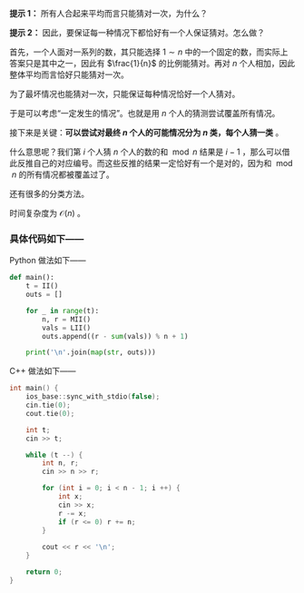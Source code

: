 **提示 1：** 所有人合起来平均而言只能猜对一次，为什么？

**提示 2：** 因此，要保证每一种情况下都恰好有一个人保证猜对。怎么做？

首先，一个人面对一系列的数，其只能选择 $1\sim n$ 中的一个固定的数，而实际上答案只是其中之一，因此有 $\frac{1}{n}$ 的比例能猜对。再对 $n$ 个人相加，因此整体平均而言恰好只能猜对一次。

为了最坏情况也能猜对一次，只能保证每种情况恰好一个人猜对。

于是可以考虑“一定发生的情况”。也就是用 $n$ 个人的猜测尝试覆盖所有情况。

接下来是关键：**可以尝试对最终 $n$ 个人的可能情况分为 $n$ 类，每个人猜一类** 。

什么意思呢？我们第 $i$ 个人猜 $n$ 个人的数的和 $\bmod n$ 结果是 $i-1$ ，那么可以借此反推自己的对应编号。而这些反推的结果一定恰好有一个是对的，因为和 $\bmod n$ 的所有情况都被覆盖过了。

还有很多的分类方法。

时间复杂度为 $\mathcal{O}(n)$ 。

### 具体代码如下——

Python 做法如下——

```Python []
def main():
    t = II()
    outs = []

    for _ in range(t):
        n, r = MII()
        vals = LII()
        outs.append((r - sum(vals)) % n + 1)

    print('\n'.join(map(str, outs)))
```

C++ 做法如下——

```cpp []
int main() {
    ios_base::sync_with_stdio(false);
    cin.tie(0);
    cout.tie(0);

    int t;
    cin >> t;

    while (t --) {
        int n, r;
        cin >> n >> r;

        for (int i = 0; i < n - 1; i ++) {
            int x;
            cin >> x;
            r -= x;
            if (r <= 0) r += n;
        }
        
        cout << r << '\n';
    }

    return 0;
}
```